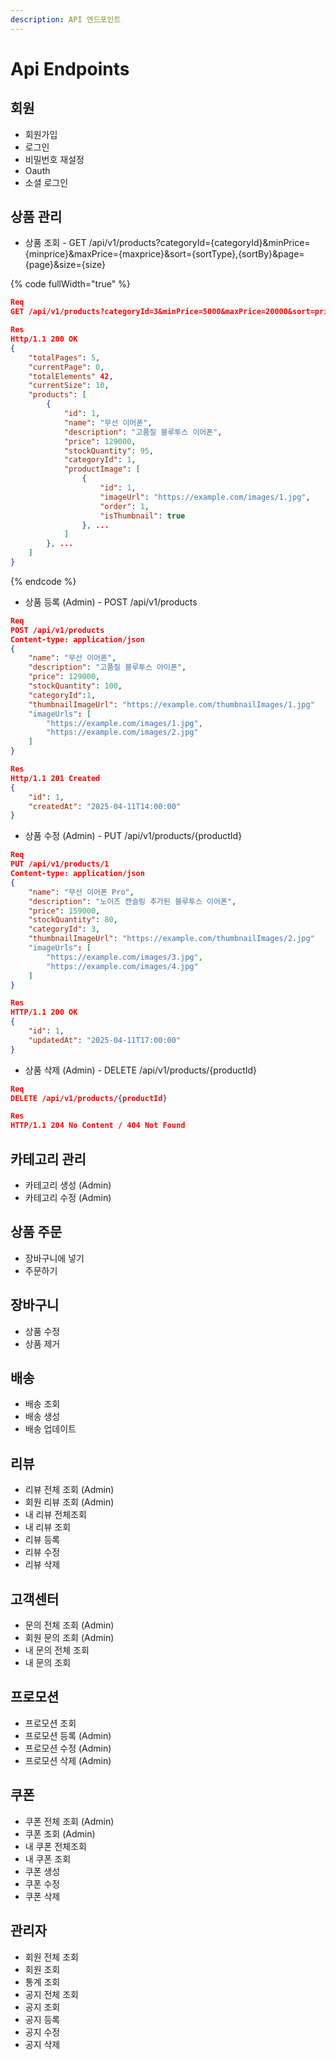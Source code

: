 ```yaml
---
description: API 엔드포인트
---
```


# Api Endpoints

## 회원

* 회원가입
* 로그인
* 비밀번호 재설정
* Oauth
* 소셜 로그인



## 상품 관리

* 상품 조회 - GET /api/v1/products?categoryId={categoryId}\&minPrice={minprice}\&maxPrice={maxprice}\&sort={sortType},{sortBy}\&page={page}\&size={size}

{% code fullWidth="true" %}
```json
Req
GET /api/v1/products?categoryId=3&minPrice=5000&maxPrice=20000&sort=price,asc&page=0&size=10

Res
Http/1.1 200 OK
{    
    "totalPages": 5,
    "currentPage": 0,
    "totalElements" 42,
    "currentSize": 10,
    "products": [
        {
            "id": 1,
            "name": "무선 이어폰",
            "description": "고품질 블루투스 이어폰",
            "price": 129000,
            "stockQuantity": 95,
            "categoryId": 1,
            "productImage": [
                {
                    "id": 1,
                    "imageUrl": "https://example.com/images/1.jpg",
                    "order": 1,
                    "isThumbnail": true
                }, ...
            ]
        }, ...
    ]
}
```
{% endcode %}



* 상품 등록 (Admin) - POST /api/v1/products

```json
Req
POST /api/v1/products
Content-type: application/json
{
    "name": "무선 이어폰",
    "description": "고품질 블루투스 아이폰",
    "price": 129000,
    "stockQuantity": 100,
    "categoryId":1,
    "thumbnailImageUrl": "https://example.com/thumbnailImages/1.jpg"
    "imageUrls": [
        "https://example.com/images/1.jpg",
        "https://example.com/images/2.jpg"
    ]
}

Res
Http/1.1 201 Created
{
    "id": 1,
    "createdAt": "2025-04-11T14:00:00"
}
```

* 상품 수정 (Admin) - PUT /api/v1/products/{productId}

```json
Req
PUT /api/v1/products/1
Content-type: application/json
{
    "name": "무선 이어폰 Pro",
    "description": "노이즈 캔슬링 추가된 블루투스 이어폰",
    "price": 159000,
    "stockQuantity": 80,
    "categoryId": 3,
    "thumbnailImageUrl": "https://example.com/thumbnailImages/2.jpg"
    "imageUrls": [
        "https://example.com/images/3.jpg",
        "https://example.com/images/4.jpg"
    ]
}

Res
HTTP/1.1 200 OK
{
    "id": 1,
    "updatedAt": "2025-04-11T17:00:00"
}
```

* 상품 삭제 (Admin) - DELETE /api/v1/products/{productId}

```json
Req
DELETE /api/v1/products/{productId}

Res
HTTP/1.1 204 No Content / 404 Not Found
```



## 카테고리 관리

* 카테고리 생성 (Admin)
* 카테고리 수정 (Admin)



## 상품 주문

* 장바구니에 넣기
* 주문하기



## 장바구니

* 상품 수정
* 상품 제거



## 배송

* 배송 조회
* 배송 생성
* 배송 업데이트



## 리뷰&#x20;

* 리뷰 전체 조회  (Admin)
* 회원 리뷰 조회  (Admin)
* 내 리뷰 전체조회
* 내 리뷰 조회
* 리뷰 등록
* 리뷰 수정
* 리뷰 삭제



## 고객센터

* 문의 전체 조회 (Admin)
* 회원 문의 조회 (Admin)
* 내 문의 전체 조회
* 내 문의 조회



## 프로모션

* 프로모션 조회
* 프로모션 등록 (Admin)
* 프로모션 수정 (Admin)
* 프로모션 삭제 (Admin)



## 쿠폰

* 쿠폰 전체 조회 (Admin)
* 쿠폰 조회 (Admin)
* 내 쿠폰 전체조회
* 내 쿠폰 조회
* 쿠폰 생성
* 쿠폰 수정
* 쿠폰 삭제



## 관리자

* 회원 전체 조회
* 회원 조회
* 통계 조회
* 공지 전체 조회
* 공지 조회
* 공지 등록
* 공지 수정
* 공지 삭제





